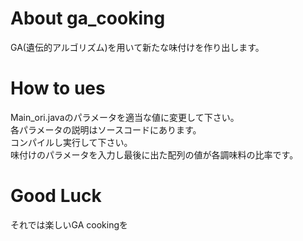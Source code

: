 # About ga_cooking
GA(遺伝的アルゴリズム)を用いて新たな味付けを作り出します。

# How to ues
Main_ori.javaのパラメータを適当な値に変更して下さい。  
各パラメータの説明はソースコードにあります。  
コンパイルし実行して下さい。  
味付けのパラメータを入力し最後に出た配列の値が各調味料の比率です。  
# Good Luck
それでは楽しいGA cookingを
